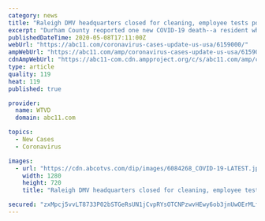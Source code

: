 ```yaml
---
category: news
title: "Raleigh DMV headquarters closed for cleaning, employee tests positive for COVID-19"
excerpt: "Durham County reoported one new COVID-19 death--a resident who was over 65 years old and had multiple underlying conditions, according to county health officials. To date, 31 people have died from COVID-19 in Durham County."
publishedDateTime: 2020-05-08T17:11:00Z
webUrl: "https://abc11.com/coronavirus-cases-update-us-usa/6159000/"
ampWebUrl: "https://abc11.com/amp/coronavirus-cases-update-us-usa/6159000/"
cdnAmpWebUrl: "https://abc11-com.cdn.ampproject.org/c/s/abc11.com/amp/coronavirus-cases-update-us-usa/6159000/"
type: article
quality: 119
heat: 119
published: true

provider:
  name: WTVD
  domain: abc11.com

topics:
  - New Cases
  - Coronavirus

images:
  - url: "https://cdn.abcotvs.com/dip/images/6084268_COVID-19-LATEST.jpg"
    width: 1280
    height: 720
    title: "Raleigh DMV headquarters closed for cleaning, employee tests positive for COVID-19"

secured: "zxMpcj5vvLT8733P02bSTGeRsUN1jCvpRYsOTCNPzwvHEwy6ob3jnUwOErMLf+3NpQ9M6C3kP58WQEd+AdZdt1Lze7ChNSh+LkQ8DtHVeTqoLZOvsU+gScO+yOQC+AWheAzYGq6uAnxJbj9OqfYeEgJhd9Zi4RdLnblMdMcKiHnu3onbHdH6wHZ5tCNpJdm7QSlE92aiJ+UmVSMQ7VNmjYFK8xOOS8kWUUjwso9VqQXRDgwJQcegeFBGlwUlMW6Jg4Si+qzD5YVUt0nrDC/6FpHjg+rGfvtzyoNuanX36wkwkWGs7J0hTFK9WFI/rOjfpVX4pml5tJT6f4k+q6na0IG9I/JpXMB/ZR1S7dWeg0DD7o2NBO4OCUZrGXpzwveU8+pM+kdIrZ8ZGBM5k7OMQTebrkpgse+idE6IiUDZ5cT3ZKBHfiLKSCLxRCKew4H2DZPk2SJsLdgwfeNTLEnWj4Q9O3JI93ZL9rs/Qll1P6k=;UkMx+aoB26n4yRFIhFXkFg=="
---
```


